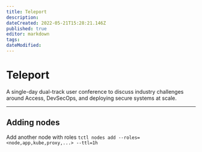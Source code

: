 ```yaml
---
title: Teleport
description: 
dateCreated: 2022-05-21T15:28:21.146Z
published: true
editor: markdown
tags: 
dateModified: 
---
```

# Teleport

A single-day dual-track user conference to discuss industry challenges around Access, DevSecOps, and deploying secure systems at scale.

---
## Adding nodes

Add another node with roles `tctl nodes add --roles=<node,app,kube,proxy,...> --ttl=1h`
